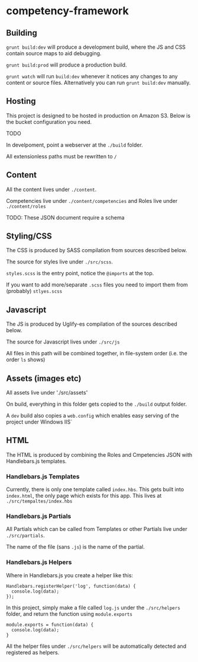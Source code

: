 # competency-framework

## Building

`grunt build:dev` will produce a development build, where the JS and CSS contain source maps to aid debugging.

`grunt build:prod` will produce a production build.

`grunt watch` will run `build:dev` whenever it notices any changes to any content or source files. Alternatively you can run `grunt build:dev` manually.

## Hosting

This project is designed to be hosted in production on Amazon S3. Below is the bucket configuration you need.

TODO

In develpoment, point a webserver at the `./build` folder.

All extensionless paths must be rewritten to `/`

## Content

All the content lives under `./content`. 

Competencies live under `./content/competencies` and Roles live under `./content/roles`

TODO: These JSON document require a schema

## Styling/CSS 

The CSS is produced by SASS compilation from sources described below.

The source for styles live under `./src/scss`.

`styles.scss` is the entry point, notice the `@imports` at the top.

If you want to add more/separate `.scss` files you need to import them from (probably) `stlyes.scss`

## Javascript

The JS is produced by Uglify-es compilation of the sources described below.

The source for Javascript lives under `./src/js`

All files in this path will be combined together, in file-system order (i.e. the order `ls` shows)

## Assets (images etc)

All assets live under './src/assets'

On build, everything in this folder gets copied to the `./build` output folder.

A `dev` build also copies a `web.config` which enables easy serving of the project under Windows IIS`

## HTML

The HTML is produced by combining the Roles and Cmpetencies JSON with Handlebars.js templates.

### Handlebars.js Templates

Currently, there is only one template called `index.hbs`.
This gets built into `index.html`, the only page which exists for this app.
This lives at `./src/tempaltes/index.hbs`

### Handlebars.js Partials

All Partials which can be called from Templates or other Partials live under `./src/partials`.

The name of the file (sans `.js`) is the name of the partial.

### Handlebars.js Helpers

Where in Handlebars.js you create a helper like this:

```
Handlebars.registerHelper('log', function(data) {
  console.log(data);
});
```

In this project, simply make a file called `log.js` under the `./src/helpers` folder, and return the function using `module.exports`

```
module.exports = function(data) {
  console.log(data);
}
```

All the helper files under `./src/helpers` will be automatically detected and registered as helpers.

